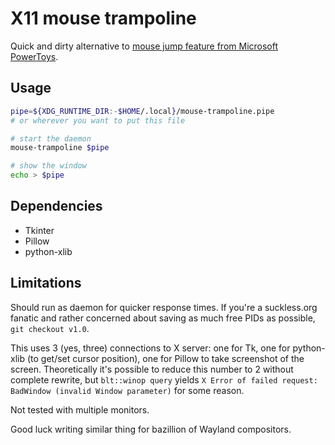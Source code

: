 # X11 mouse trampoline

Quick and dirty alternative to [mouse jump feature from Microsoft PowerToys](https://learn.microsoft.com/en-us/windows/powertoys/mouse-utilities#mouse-jump).

## Usage

```sh
pipe=${XDG_RUNTIME_DIR:-$HOME/.local}/mouse-trampoline.pipe
# or wherever you want to put this file

# start the daemon
mouse-trampoline $pipe

# show the window
echo > $pipe
```

## Dependencies

- Tkinter
- Pillow
- python-xlib

## Limitations

Should run as daemon for quicker response times. If you're a suckless.org fanatic and rather concerned about saving as much free PIDs as possible, `git checkout v1.0`.

This uses 3 (yes, three) connections to X server: one for Tk, one for python-xlib (to get/set cursor position), one for Pillow to take screenshot of the screen. Theoretically it's possible to reduce this number to 2 without complete rewrite, but `blt::winop query` yields `X Error of failed request:  BadWindow (invalid Window parameter)` for some reason.

Not tested with multiple monitors.

Good luck writing similar thing for bazillion of Wayland compositors.
